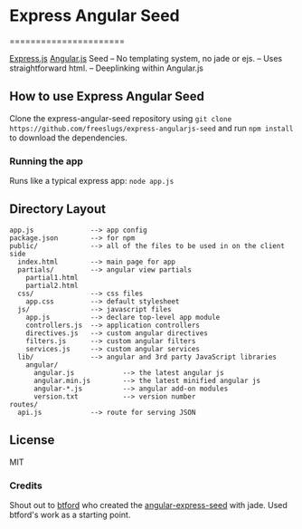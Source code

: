# Express Angular Seed
======================

[Express.js](expressjs.com) [Angular.js](http://angularjs.org/) Seed 
 – No templating system, no jade or ejs. 
 – Uses straightforward html. 
 – Deeplinking within Angular.js

## How to use Express Angular Seed

Clone the express-angular-seed repository using `git clone https://github.com/freeslugs/express-angularjs-seed` and run `npm install` to download the dependencies.

### Running the app

Runs like a typical express app: `node app.js`

## Directory Layout
    
    app.js              --> app config
    package.json        --> for npm
    public/             --> all of the files to be used in on the client side
      index.html        --> main page for app
      partials/         --> angular view partials
        partial1.html
        partial2.html
      css/              --> css files
        app.css         --> default stylesheet
      js/               --> javascript files
        app.js          --> declare top-level app module
        controllers.js  --> application controllers
        directives.js   --> custom angular directives
        filters.js      --> custom angular filters
        services.js     --> custom angular services
      lib/              --> angular and 3rd party JavaScript libraries
        angular/
          angular.js            --> the latest angular js
          angular.min.js        --> the latest minified angular js
          angular-*.js          --> angular add-on modules
          version.txt           --> version number  
    routes/
      api.js            --> route for serving JSON

## License
MIT

### Credits
Shout out to [btford](https://github.com/btford) who created the [angular-express-seed](https://github.com/btford/angular-express-seed) with jade. Used btford's work as a starting point.
